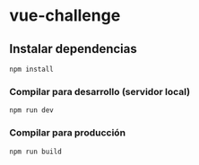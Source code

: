 # vue-challenge


## Instalar dependencias 
```
npm install
```

### Compilar para desarrollo (servidor local)
```
npm run dev
```

### Compilar para producción
```
npm run build
```
